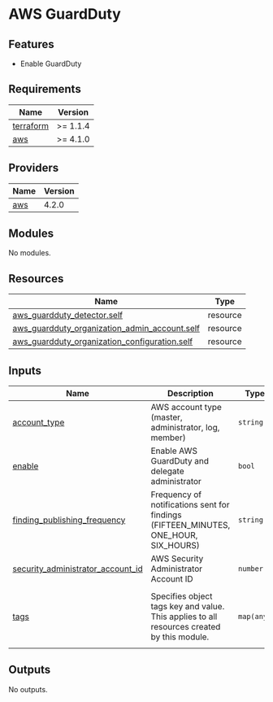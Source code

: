 # AWS GuardDuty

## Features

- Enable GuardDuty

<!-- BEGINNING OF PRE-COMMIT-TERRAFORM DOCS HOOK -->
## Requirements

| Name | Version |
|------|---------|
| <a name="requirement_terraform"></a> [terraform](#requirement\_terraform) | >= 1.1.4 |
| <a name="requirement_aws"></a> [aws](#requirement\_aws) | >= 4.1.0 |

## Providers

| Name | Version |
|------|---------|
| <a name="provider_aws"></a> [aws](#provider\_aws) | 4.2.0 |

## Modules

No modules.

## Resources

| Name | Type |
|------|------|
| [aws_guardduty_detector.self](https://registry.terraform.io/providers/hashicorp/aws/latest/docs/resources/guardduty_detector) | resource |
| [aws_guardduty_organization_admin_account.self](https://registry.terraform.io/providers/hashicorp/aws/latest/docs/resources/guardduty_organization_admin_account) | resource |
| [aws_guardduty_organization_configuration.self](https://registry.terraform.io/providers/hashicorp/aws/latest/docs/resources/guardduty_organization_configuration) | resource |

## Inputs

| Name | Description | Type | Default | Required |
|------|-------------|------|---------|:--------:|
| <a name="input_account_type"></a> [account\_type](#input\_account\_type) | AWS account type (master, administrator, log, member) | `string` | n/a | yes |
| <a name="input_enable"></a> [enable](#input\_enable) | Enable AWS GuardDuty and delegate administrator | `bool` | `true` | no |
| <a name="input_finding_publishing_frequency"></a> [finding\_publishing\_frequency](#input\_finding\_publishing\_frequency) | Frequency of notifications sent for findings (FIFTEEN\_MINUTES, ONE\_HOUR, SIX\_HOURS) | `string` | `"FIFTEEN_MINUTES"` | no |
| <a name="input_security_administrator_account_id"></a> [security\_administrator\_account\_id](#input\_security\_administrator\_account\_id) | AWS Security Administrator Account ID | `number` | n/a | yes |
| <a name="input_tags"></a> [tags](#input\_tags) | Specifies object tags key and value. This applies to all resources created by this module. | `map(any)` | <pre>{<br>  "Environment": "infra",<br>  "Product": "security",<br>  "Terraform": true<br>}</pre> | no |

## Outputs

No outputs.
<!-- END OF PRE-COMMIT-TERRAFORM DOCS HOOK -->
